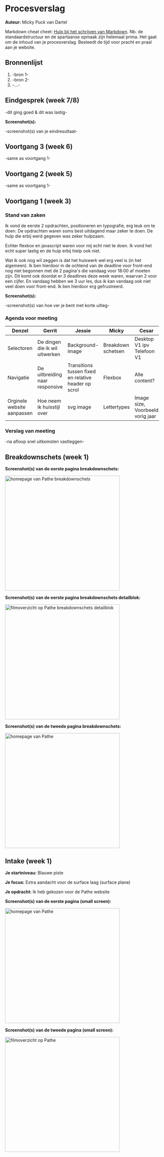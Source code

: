 # Procesverslag
**Auteur:** Micky Puck van Dartel

Markdown cheat cheet: [Hulp bij het schrijven van Markdown](https://github.com/adam-p/markdown-here/wiki/Markdown-Cheatsheet). Nb. de standaardstructuur en de spartaanse opmaak zijn helemaal prima. Het gaat om de inhoud van je procesverslag. Besteedt de tijd voor pracht en praal aan je website.



## Bronnenlijst
1. -bron 1-
2. -bron 2-
3. -...-



## Eindgesprek (week 7/8)

-dit ging goed & dit was lastig-

**Screenshot(s):**

-screenshot(s) van je eindresultaat-



## Voortgang 3 (week 6)

-same as voortgang 1-



## Voortgang 2 (week 5)

-same as voortgang 1-



## Voortgang 1 (week 3)

### Stand van zaken

Ik vond de eerste 2 opdrachten, positioneren en typografie, erg leuk om te doen. De opdrachten waren soms best uitdagend maar zeker te doen. De hulp die erbij werd gegeven was zeker hulpzaam.

Echter flexbox en javascript waren voor mij echt niet te doen. Ik vond het echt super lastig en de hulp erbij hielp ook niet.

Wat ik ook nog wil zeggen is dat het huiswerk wel erg veel is (in het algemeen). Ik ben hierdoor in de ochtend van de deadline voor front-end nog niet begonnen met de 2 pagina's die vandaag voor 18:00 af moeten zijn. Dit komt ook doordat er 3 deadlines deze week waren, waarvan 2 voor een cijfer. En vandaag hebben we 3 uur les, dus ik kan vandaag ook niet veel doen voor front-end. Ik ben hierdoor erg gefrustreerd.

**Screenshot(s):**

-screenshot(s) van hoe ver je bent met korte uitleg-

### Agenda voor meeting

| Denzel | Gerrit | Jessie | Micky | Cesar |
| --- | --- | --- | --- | --- |
|Selectoren |De dingen die ik wil uitwerken|Background-image|Breakdown schetsen|Desktop V1 ipv Telefoon V1|
|Navigatie |De uitbreiding naar responsive|Transitions tussen fixed en relative header op scrol|Flexbox|Alle content?|
|Orginele website aanpassen|Hoe neem ik huisstijl over|svg image|Lettertypes|Image size, Voorbeeld vorig jaar|

### Verslag van meeting

-na afloop snel uitkomsten vastleggen-



## Breakdownschets (week 1)

**Screenshot(s) van de eerste pagina breakdownschets:**

<img src="images/breakdownschets_homepage.png" width="375px" alt="homepage van Pathe breakdownschets">

**Screenshot(s) van de eerste pagina breakdownschets detailblok:**

<img src="images/breakdownschets_homepage_blokdetail.png" width="375px" alt="filmoverzicht op Pathe breakdownschets detailblok">

**Screenshot(s) van de tweede pagina breakdownschets:**

<img src="images/breakdownschets_filmpagina.png" width="375px" alt="homepage van Pathe">


## Intake (week 1)

**Je startniveau:** Blauwe piste

**Je focus:** Extra aandacht voor de surface laag (surface plane)

**Je opdracht:** Ik heb gekozen voor de Pathe website

**Screenshot(s) van de eerste pagina (small screen):**

<img src="images/pathe_homepage.png" width="375px" alt="homepage van Pathe">

**Screenshot(s) van de tweede pagina (small screen):**

<img src="images/pathe_film.png" width="375px" alt="filmoverzicht op Pathe">
